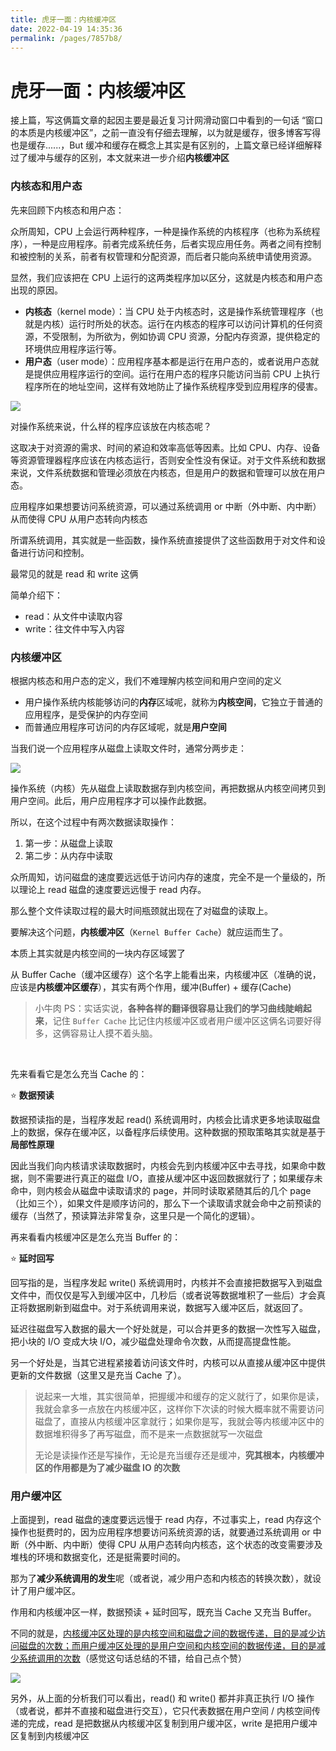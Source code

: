 ```yaml
---
title: 虎牙一面：内核缓冲区
date: 2022-04-19 14:35:36
permalink: /pages/7857b8/
---
```

# 虎牙一面：内核缓冲区

接上篇，写这俩篇文章的起因主要是最近复习计网滑动窗口中看到的一句话 “窗口的本质是内核缓冲区”，之前一直没有仔细去理解，以为就是缓存，很多博客写得也是缓存......，But 缓冲和缓存在概念上其实是有区别的，上篇文章已经详细解释过了缓冲与缓存的区别，本文就来进一步介绍**内核缓冲区**

### 内核态和用户态

先来回顾下内核态和用户态：

众所周知，CPU 上会运行两种程序，一种是操作系统的内核程序（也称为系统程序），一种是应用程序。前者完成系统任务，后者实现应用任务。两者之间有控制和被控制的关系，前者有权管理和分配资源，而后者只能向系统申请使用资源。

显然，我们应该把在 CPU 上运行的这两类程序加以区分，这就是内核态和用户态出现的原因。

- **内核态**（kernel mode）：当 CPU 处于内核态时，这是操作系统管理程序（也就是内核）运行时所处的状态。运行在内核态的程序可以访问计算机的任何资源，不受限制，为所欲为，例如协调 CPU 资源，分配内存资源，提供稳定的环境供应用程序运行等。
- **用户态**（user mode）：应用程序基本都是运行在用户态的，或者说用户态就是提供应用程序运行的空间。运行在用户态的程序只能访问当前 CPU 上执行程序所在的地址空间，这样有效地防止了操作系统程序受到应用程序的侵害。

![](https://cs-wiki.oss-cn-shanghai.aliyuncs.com/img/20220419165811.png)

对操作系统来说，什么样的程序应该放在内核态呢？

这取决于对资源的需求、时间的紧迫和效率高低等因素。比如 CPU、内存、设备等资源管理器程序应该在内核态运行，否则安全性没有保证。对于文件系统和数据来说，文件系统数据和管理必须放在内核态，但是用户的数据和管理可以放在用户态。

应用程序如果想要访问系统资源，可以通过系统调用 or 中断（外中断、内中断）从而使得 CPU 从用户态转向内核态

所谓系统调用，其实就是一些函数，操作系统直接提供了这些函数用于对文件和设备进行访问和控制。

最常见的就是 read 和 write 这俩

简单介绍下：

- read：从文件中读取内容
- write：往文件中写入内容

### 内核缓冲区

根据内核态和用户态的定义，我们不难理解内核空间和用户空间的定义

- 用户操作系统内核能够访问的**内存**区域呢，就称为**内核空间**，它独立于普通的应用程序，是受保护的内存空间
- 而普通应用程序可访问的内存区域呢，就是**用户空间**

当我们说一个应用程序从磁盘上读取文件时，通常分两步走：

![](https://cs-wiki.oss-cn-shanghai.aliyuncs.com/img/20220424151416.png)

操作系统（内核）先从磁盘上读取数据存到内核空间，再把数据从内核空间拷贝到用户空间。此后，用户应用程序才可以操作此数据。

所以，在这个过程中有两次数据读取操作：

1. 第一步：从磁盘上读取
2. 第二步：从内存中读取

众所周知，访问磁盘的速度要远远低于访问内存的速度，完全不是一个量级的，所以理论上 read 磁盘的速度要远远慢于 read 内存。

那么整个文件读取过程的最大时间瓶颈就出现在了对磁盘的读取上。

要解决这个问题，**内核缓冲区**（`Kernel Buffer Cache`）就应运而生了。

本质上其实就是内核空间的一块内存区域罢了

从 Buffer Cache（缓冲区缓存）这个名字上能看出来，内核缓冲区（准确的说，应该是**内核缓冲区缓存**），其实有两个作用，缓冲(Buffer) + 缓存(Cache)

> 小牛肉 PS：实话实说，**各种各样的翻译很容易让我们的学习曲线陡峭起来**，记住 `Buffer Cache` 比记住内核缓冲区或者用户缓冲区这俩名词要好得多，这俩容易让人摸不着头脑。

<br>

先来看看它是怎么充当 Cache 的：

⭐ **数据预读**

数据预读指的是，当程序发起 read() 系统调用时，内核会比请求更多地读取磁盘上的数据，保存在缓冲区，以备程序后续使用。这种数据的预取策略其实就是基于**局部性原理**

因此当我们向内核请求读取数据时，内核会先到内核缓冲区中去寻找，如果命中数据，则不需要进行真正的磁盘 I/O，直接从缓冲区中返回数据就行了；如果缓存未命中，则内核会从磁盘中读取请求的 page，并同时读取紧随其后的几个 page（比如三个），如果文件是顺序访问的，那么下一个读取请求就会命中之前预读的缓存（当然了，预读算法非常复杂，这里只是一个简化的逻辑）。

再来看看内核缓冲区是怎么充当 Buffer 的：

⭐ **延时回写**

回写指的是，当程序发起 write() 系统调用时，内核并不会直接把数据写入到磁盘文件中，而仅仅是写入到缓冲区中，几秒后（或者说等数据堆积了一些后）才会真正将数据刷新到磁盘中。对于系统调用来说，数据写入缓冲区后，就返回了。

延迟往磁盘写入数据的最大一个好处就是，可以合并更多的数据一次性写入磁盘，把小块的 I/O 变成大块 I/O，减少磁盘处理命令次数，从而提高提盘性能。

另一个好处是，当其它进程紧接着访问该文件时，内核可以从直接从缓冲区中提供更新的文件数据（这里又是充当 Cache 了）。

> 说起来一大堆，其实很简单，把握缓冲和缓存的定义就行了，如果你是读，我就会拿多一点放在内核缓冲区，这样你下次读的时候大概率就不需要访问磁盘了，直接从内核缓冲区拿就行；如果你是写，我就会等内核缓冲区中的数据堆积得多了再写磁盘，而不是来一点数据就写一次磁盘
>
> 无论是读操作还是写操作，无论是充当缓存还是缓冲，**究其根本，内核缓冲区的作用都是为了减少磁盘 IO 的次数**

### 用户缓冲区

上面提到，read 磁盘的速度要远远慢于 read 内存，不过事实上，read 内存这个操作也挺费时的，因为应用程序想要访问系统资源的话，就要通过系统调用 or 中断（外中断、内中断）使得 CPU 从用户态转向内核态，这个状态的改变需要涉及堆栈的环境和数据变化，还是挺需要时间的。

那为了**减少系统调用的发生**呢（或者说，减少用户态和内核态的转换次数），就设计了用户缓冲区。

作用和内核缓冲区一样，数据预读 + 延时回写，既充当 Cache 又充当 Buffer。

不同的就是，<u>内核缓冲区处理的是内核空间和磁盘之间的数据传递，目的是减少访问磁盘的次数；而用户缓冲区处理的是用户空间和内核空间的数据传递，目的是减少系统调用的次数</u>（感觉这句话总结的不错，给自己点个赞）

![](https://cs-wiki.oss-cn-shanghai.aliyuncs.com/img/20220424154300.png)

另外，从上面的分析我们可以看出，read() 和 write() 都并非真正执行 I/O 操作（或者说，都并不直接和磁盘进行交互），它只代表数据在用户空间 / 内核空间传递的完成，read 是把数据从内核缓冲区复制到用户缓冲区，write 是把用户缓冲区复制到内核缓冲区
